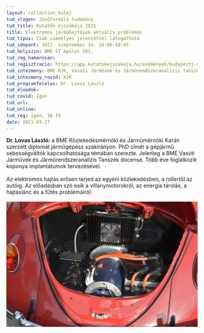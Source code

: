 ```yaml
---
layout: collection_kutej
tud_slogen: Jövőformáló tudomány
tud_title: Kutatók éjszakája 2021
title: Elektromos járműhajtások aktuális problémái
tud_tipus: Csak személyes jelenléttel látogatható
tud_idopont: 2021. szeptember 24. 18:00-18:45
tud_helyszin: BME ST épület 201.
tud_reg_hamarosan:
tud_regisztracio: https://app.kutatokejszakaja.hu/esemenyek/budapesti-muszaki-es-gazdasagtudomanyi-egyetem/elektromos-jarmuhajtasok-aktualis-problemai
tud_intezmeny: BME KJK, Vasúti Járművek és Járműrendszeranalízis Tanszék
tud_intezmeny_rovid: KJK
tud_programfelelos: Dr. Lovas László
tud_eloadok:
tud_covid: Igen
tud_url:
tud_online:
tud_reg: igen, 36 fő
date: 2021-03-27
---
```


<b>Dr. Lovas László:</b> a BME Közlekedésmérnöki és Járműmérnöki Karán szerzett diplomát járműgépész szakirányon. PhD címét a gépjármű sebességváltók kapcsolhatósága témában szerezte. Jelenleg a BME Vasúti Járművek és Járműrendszeranalízis Tanszék docense. Több éve foglalkozik koponya implantátumok tervezésével.
<br><br>
Az elektromos hajtás erősen terjed az egyéni közlekedésben, a rollertől az autóig. Az előadásban szó esik a villanymotorokról, az energia tárolás, a hajtáslánc és a fűtés problémáiról.
<br><br>
<img src="images/elektromos_jarmuhajtasok.jpg" max-width="500" class="center"> 
